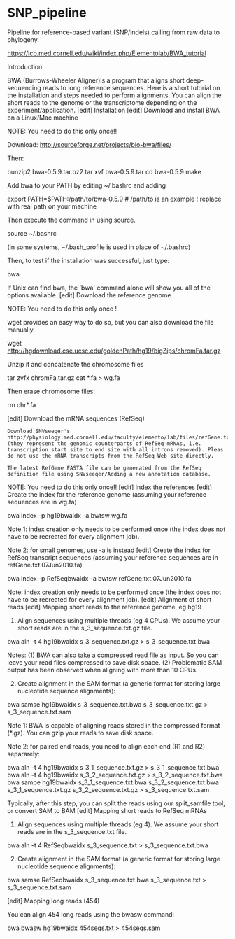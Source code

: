 # SNP_pipeline
Pipeline for reference-based variant (SNP/indels) calling from raw data to phylogeny.

https://icb.med.cornell.edu/wiki/index.php/Elementolab/BWA_tutorial

Introduction

BWA (Burrows-Wheeler Aligner)is a program that aligns short deep-sequencing reads to long reference sequences. Here is a short tutorial on the installation and steps needed to perform alignments. You can align the short reads to the genome or the transcriptome depending on the experiment/application.
[edit]
Installation
[edit]
Download and install BWA on a Linux/Mac machine

NOTE: You need to do this only once!!

Download: http://sourceforge.net/projects/bio-bwa/files/

Then:

bunzip2 bwa-0.5.9.tar.bz2 
tar xvf bwa-0.5.9.tar
cd bwa-0.5.9
make

Add bwa to your PATH by editing ~/.bashrc and adding

export PATH=$PATH:/path/to/bwa-0.5.9    # /path/to is an example ! replace with real path on your machine

Then execute the command in using source.

source ~/.bashrc

(in some systems, ~/.bash_profile is used in place of ~/.bashrc)

Then, to test if the installation was successful, just type:

bwa

If Unix can find bwa, the 'bwa' command alone will show you all of the options available.
[edit]
Download the reference genome

NOTE: You need to do this only once !

wget provides an easy way to do so, but you can also download the file manually.

wget http://hgdownload.cse.ucsc.edu/goldenPath/hg19/bigZips/chromFa.tar.gz

Unzip it and concatenate the chromosome files

tar zvfx chromFa.tar.gz
cat *.fa > wg.fa

Then erase chromosome files:

rm chr*.fa

[edit]
Download the mRNA sequences (RefSeq)

    Download SNVseeqer's http://physiology.med.cornell.edu/faculty/elemento/lab/files/refGene.txt.07Jun2010.fa (they represent the genomic counterparts of RefSeq mRNAs, i.e. transcription start site to end site with all introns removed). Pleas do not use the mRNA transcripts from the RefSeq Web site directly. 

    The latest RefGene FASTA file can be generated from the RefSeq definition file using SNVseeqer/Adding a new annotation database. 


NOTE: You need to do this only once!!
[edit]
Index the references
[edit]
Create the index for the reference genome (assuming your reference sequences are in wg.fa)

bwa index -p hg19bwaidx -a bwtsw wg.fa

Note 1: index creation only needs to be performed once (the index does not have to be recreated for every alignment job).

Note 2: for small genomes, use -a is instead
[edit]
Create the index for RefSeq transcript sequences (assuming your reference sequences are in refGene.txt.07Jun2010.fa)

bwa index -p RefSeqbwaidx -a bwtsw refGene.txt.07Jun2010.fa

Note: index creation only needs to be performed once (the index does not have to be recreated for every alignment job).
[edit]
Alignment of short reads
[edit]
Mapping short reads to the reference genome, eg hg19

1. Align sequences using multiple threads (eg 4 CPUs). We assume your short reads are in the s_3_sequence.txt.gz file.

bwa aln -t 4 hg19bwaidx s_3_sequence.txt.gz >  s_3_sequence.txt.bwa

Notes: 
(1) BWA can also take a compressed read file as input. So you can leave your read files compressed to save disk space.
(2) Problematic SAM output has been observed when aligning with more than 10 CPUs.

2. Create alignment in the SAM format (a generic format for storing large nucleotide sequence alignments):

bwa samse hg19bwaidx s_3_sequence.txt.bwa s_3_sequence.txt.gz > s_3_sequence.txt.sam

Note 1: BWA is capable of aligning reads stored in the compressed format (*.gz). You can gzip your reads to save disk space.

Note 2: for paired end reads, you need to align each end (R1 and R2) separarely:

bwa aln -t 4 hg19bwaidx s_3_1_sequence.txt.gz >  s_3_1_sequence.txt.bwa
bwa aln -t 4 hg19bwaidx s_3_2_sequence.txt.gz >  s_3_2_sequence.txt.bwa
bwa sampe hg19bwaidx s_3_1_sequence.txt.bwa s_3_2_sequence.txt.bwa s_3_1_sequence.txt.gz s_3_2_sequence.txt.gz > s_3_sequence.txt.sam

Typically, after this step, you can split the reads using our split_samfile tool, or convert SAM to BAM
[edit]
Mapping short reads to RefSeq mRNAs

1. Align sequences using multiple threads (eg 4). We assume your short reads are in the s_3_sequence.txt file.

bwa aln -t 4 RefSeqbwaidx s_3_sequence.txt >  s_3_sequence.txt.bwa

2. Create alignment in the SAM format (a generic format for storing large nucleotide sequence alignments):

bwa samse RefSeqbwaidx s_3_sequence.txt.bwa s_3_sequence.txt > s_3_sequence.txt.sam

[edit]
Mapping long reads (454)

You can align 454 long reads using the bwasw command:

bwa bwasw hg19bwaidx 454seqs.txt > 454seqs.sam

